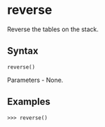 # reverse

Reverse the tables on the stack.

## Syntax

`reverse()`

Parameters - None.

## Examples

`>>> reverse()`
